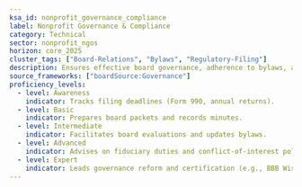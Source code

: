 ```yaml
---
ksa_id: nonprofit_governance_compliance
label: Nonprofit Governance & Compliance
category: Technical
sector: nonprofit_ngos
horizon: core_2025
cluster_tags: ["Board-Relations", "Bylaws", "Regulatory-Filing"]
description: Ensures effective board governance, adherence to bylaws, and timely regulatory filings to maintain public trust and legal standing.
source_frameworks: ["boardSource:Governance"]
proficiency_levels:
  - level: Awareness
    indicator: Tracks filing deadlines (Form 990, annual returns).
  - level: Basic
    indicator: Prepares board packets and records minutes.
  - level: Intermediate
    indicator: Facilitates board evaluations and updates bylaws.
  - level: Advanced
    indicator: Advises on fiduciary duties and conflict-of-interest policies.
  - level: Expert
    indicator: Leads governance reform and certification (e.g., BBB Wise Giving Alliance).
---
```

